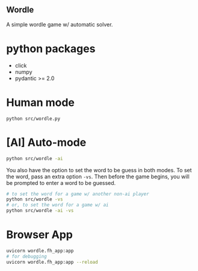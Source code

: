 ## Wordle


A simple wordle game w/ automatic solver.

# python packages
* click
* numpy
* pydantic >= 2.0

# Human mode
```console
python src/wordle.py
```

# \[AI\] Auto-mode
```bash
python src/wordle -ai
```

You also have the option to set the word to be guess in both modes. To set the word, pass an extra option `-vs`. Then before the game begins, you will be prompted to enter a word to be guessed.

```bash
# to set the word for a game w/ another non-ai player
python src/wordle -vs
# or, to set the word for a game w/ ai
python src/wordle -ai -vs
```

# Browser App
```bash
uvicorn wordle.fh_app:app
# for debugging
uvicorn wordle.fh_app:app --reload
```